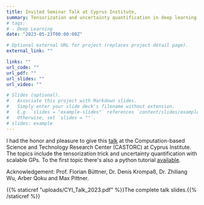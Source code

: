 ```yaml
---
title: Invited Seminar Talk at Cyprus Institute, 
summary: Tensorization and uncertainty quantification in deep learning. 
# tags:
# - Deep Learning
date: "2023-05-23T00:00:00Z"

# Optional external URL for project (replaces project detail page).
external_link: ""

links: ""
url_code: ""
url_pdf: ""
url_slides: ""
url_video: ""

# Slides (optional).
#   Associate this project with Markdown slides.
#   Simply enter your slide deck's filename without extension.
#   E.g. `slides = "example-slides"` references `content/slides/example-slides.md`.
#   Otherwise, set `slides = ""`.
# slides: example
---
```


I had the honor and pleasure to give this [talk](https://www.cyi.ac.cy/index.php/component/k2/seminar-tensorization-and-uncertainty-quantification-in-deep-learning) at the Computation-based Science and Technology Research Center (CASTORC) at Cyprus Institute. The topics include the tensorization trick and uncertainty quantification with scalable GPs. To the first topic there's also a python tutorial [available](https://yinchong-yang.de/post/tensorization/). 

Acknowledgement: Prof. Florian Büttner, Dr. Denis Krompaß, Dr. Zhiliang Wu, Arber Qoku and Max Pittner. 

{{% staticref "uploads/CYI_Talk_2023.pdf" %}}The complete talk slides.{{% /staticref %}}